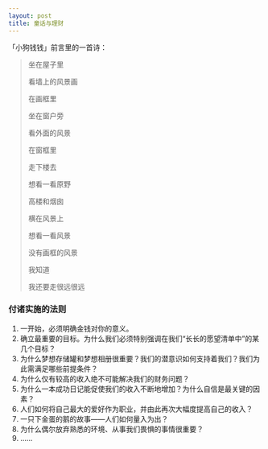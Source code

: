 ```yaml
---
layout: post
title: 童话与理财
---
```


「小狗钱钱」前言里的一首诗：

> 坐在屋子里
>
> 看墙上的风景画
>
> 在画框里
>
>
>
> 坐在窗户旁
>
> 看外面的风景
>
> 在窗框里
>
>
>
> 走下楼去
>
> 想看一看原野
>
> 高楼和烟囱
>
> 横在风景上
>
>
>
> 想看一看风景
>
> 没有画框的风景
>
> 我知道
>
> 我还要走很远很远

### 付诸实施的法则

1. 一开始，必须明确金钱对你的意义。
2. 确立最重要的目标。为什么我们必须特别强调在我们“长长的愿望清单中”的某几个目标？
3. 为什么梦想存储罐和梦想相册很重要？我们的潜意识如何支持着我们？我们为此需满足哪些前提条件？
4. 为什么仅有较高的收入绝不可能解决我们的财务问题？
5. 为什么一本成功日记能促使我们的收入不断地增加？为什么自信是最关键的因素？
6. 人们如何将自己最大的爱好作为职业，并由此再次大幅度提高自己的收入？
7. 一只下金蛋的鹅的故事——人们如何量入为出？
8. 为什么偶尔放弃熟悉的环境、从事我们畏惧的事情很重要？
9. ……
